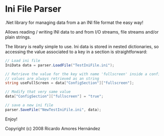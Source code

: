 Ini File Parser
===============

.Net library for managing data from a an INI file format the easy way!

Allows reading / writing INI data to and from I/O streams, file streams and/or plain strings.


The library is really simple to use. 
Ini data is stored in nested dictionaries, so accessing the value associated to a key in a section is straightforward:
```csharp
// Load ini file
IniData data = parser.LoadFile("TestIniFile.ini");

// Retrieve the value for the key with name 'fullscreen' inside a config section named 'ConfigSection'
// values are always retrieved as an string
string useFullScreen = data["ConfigSection"]["fullscreen"];

// Modify that very same value
data["ConfigSection"]["fullscreen"] = "true";

// save a new ini file
parser.SaveFile("NewTestIniFile.ini", data);
```

Enjoy!


Copyright (c) 2008 Ricardo Amores Hernández
